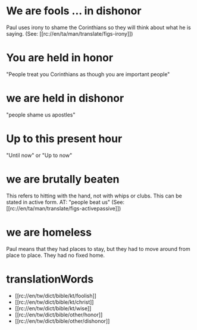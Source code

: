 # We are fools ... in dishonor

Paul uses irony to shame the Corinthians so they will think about what he is saying. (See: [[rc://en/ta/man/translate/figs-irony]])

# You are held in honor

"People treat you Corinthians as though you are important people"

# we are held in dishonor

"people shame us apostles"

# Up to this present hour

"Until now" or "Up to now"

# we are brutally beaten

This refers to hitting with the hand, not with whips or clubs. This can be stated in active form. AT: "people beat us" (See: [[rc://en/ta/man/translate/figs-activepassive]])

# we are homeless

Paul means that they had places to stay, but they had to move around from place to place. They had no fixed home.

# translationWords

* [[rc://en/tw/dict/bible/kt/foolish]]
* [[rc://en/tw/dict/bible/kt/christ]]
* [[rc://en/tw/dict/bible/kt/wise]]
* [[rc://en/tw/dict/bible/other/honor]]
* [[rc://en/tw/dict/bible/other/dishonor]]
